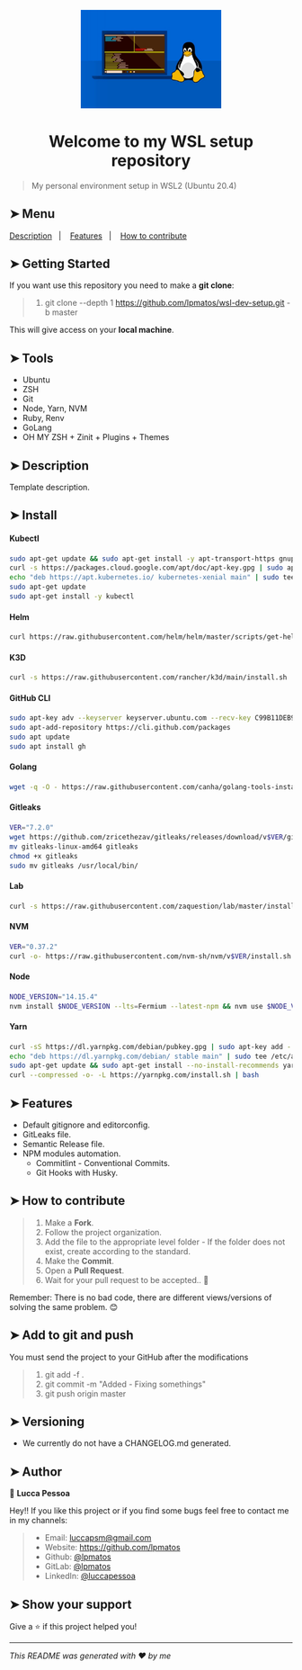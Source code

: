 <p align="center">
  <img alt="gitlab" src="./assets/Linux-WIndows.jpg" width="250px" float="center"/>
</p>

<h1 align="center">Welcome to my WSL setup repository</h1>

>
> My personal environment setup in WSL2 (Ubuntu 20.4)
>

## ➤ Menu

<p align="left">
  <a href="#-description">Description</a>&nbsp;&nbsp;&nbsp;|&nbsp;&nbsp;&nbsp;
  <a href="#-features">Features</a>&nbsp;&nbsp;&nbsp;|&nbsp;&nbsp;&nbsp;
  <a href="#-how-to-contribute">How to contribute</a>
</p>

## ➤ Getting Started

If you want use this repository you need to make a **git clone**:


>
> 1. git clone --depth 1 https://github.com/lpmatos/wsl-dev-setup.git -b master
>


This will give access on your **local machine**.

## ➤ Tools

* Ubuntu
* ZSH
* Git
* Node, Yarn, NVM
* Ruby, Renv
* GoLang
* OH MY ZSH + Zinit + Plugins + Themes

## ➤ Description

Template description.

## ➤ Install

#### Kubectl

```bash
sudo apt-get update && sudo apt-get install -y apt-transport-https gnupg2 curl
curl -s https://packages.cloud.google.com/apt/doc/apt-key.gpg | sudo apt-key add -
echo "deb https://apt.kubernetes.io/ kubernetes-xenial main" | sudo tee -a /etc/apt/sources.list.d/kubernetes.list
sudo apt-get update
sudo apt-get install -y kubectl
```

#### Helm

```bash
curl https://raw.githubusercontent.com/helm/helm/master/scripts/get-helm-3 | bash
```

#### K3D

```bash
curl -s https://raw.githubusercontent.com/rancher/k3d/main/install.sh | bash
```

#### GitHub CLI

```bash
sudo apt-key adv --keyserver keyserver.ubuntu.com --recv-key C99B11DEB97541F0
sudo apt-add-repository https://cli.github.com/packages
sudo apt update
sudo apt install gh
```

#### Golang

```bash
wget -q -O - https://raw.githubusercontent.com/canha/golang-tools-install-script/master/goinstall.sh | bash
```

#### Gitleaks

```bash
VER="7.2.0"
wget https://github.com/zricethezav/gitleaks/releases/download/v$VER/gitleaks-linux-amd64
mv gitleaks-linux-amd64 gitleaks
chmod +x gitleaks
sudo mv gitleaks /usr/local/bin/
```

#### Lab

```bash
curl -s https://raw.githubusercontent.com/zaquestion/lab/master/install.sh | sudo bash
```

#### NVM

```bash
VER="0.37.2"
curl -o- https://raw.githubusercontent.com/nvm-sh/nvm/v$VER/install.sh | bash
```

#### Node

```bash
NODE_VERSION="14.15.4"
nvm install $NODE_VERSION --lts=Fermium --latest-npm && nvm use $NODE_VERSION
```

#### Yarn

```bash
curl -sS https://dl.yarnpkg.com/debian/pubkey.gpg | sudo apt-key add -
echo "deb https://dl.yarnpkg.com/debian/ stable main" | sudo tee /etc/apt/sources.list.d/yarn.list
sudo apt-get update && sudo apt-get install --no-install-recommends yarn -y < /dev/null
curl --compressed -o- -L https://yarnpkg.com/install.sh | bash
```

## ➤ Features

* Default gitignore and editorconfig.
* GitLeaks file.
* Semantic Release file.
* NPM modules automation.
  * Commitlint - Conventional Commits.
  * Git Hooks with Husky.

## ➤ How to contribute

>
> 1. Make a **Fork**.
> 2. Follow the project organization.
> 3. Add the file to the appropriate level folder - If the folder does not exist, create according to the standard.
> 4. Make the **Commit**.
> 5. Open a **Pull Request**.
> 6. Wait for your pull request to be accepted.. 🚀
>

Remember: There is no bad code, there are different views/versions of solving the same problem. 😊

## ➤ Add to git and push

You must send the project to your GitHub after the modifications

>
> 1. git add -f .
> 2. git commit -m "Added - Fixing somethings"
> 3. git push origin master
>

## ➤ Versioning

- We currently do not have a CHANGELOG.md generated.

## ➤ Author

👤 **Lucca Pessoa**

Hey!! If you like this project or if you find some bugs feel free to contact me in my channels:

>
> * Email: luccapsm@gmail.com
> * Website: https://github.com/lpmatos
> * Github: [@lpmatos](https://github.com/lpmatos)
> * GitLab: [@lpmatos](https://gitlab.com/lpmatos)
> * LinkedIn: [@luccapessoa](https://www.linkedin.com/in/luccapessoa/)
>

## ➤ Show your support

Give a ⭐️ if this project helped you!

---

_This README was generated with ❤️ by me_
